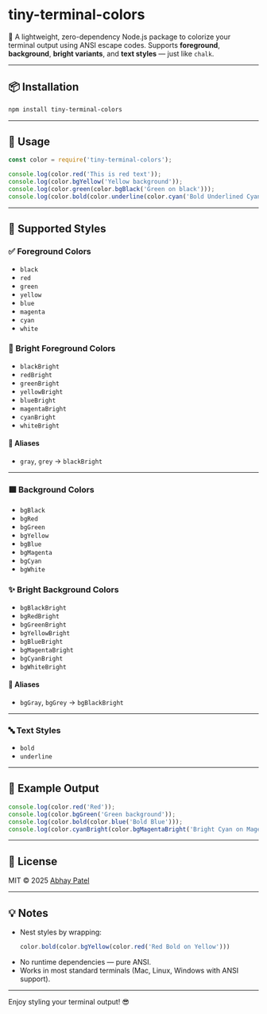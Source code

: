# tiny-terminal-colors

🎨 A lightweight, zero-dependency Node.js package to colorize your terminal output using ANSI escape codes. Supports **foreground**, **background**, **bright variants**, and **text styles** — just like `chalk`.

---

## 📦 Installation

```bash
npm install tiny-terminal-colors
```

---

## 🚀 Usage

```js
const color = require('tiny-terminal-colors');

console.log(color.red('This is red text'));
console.log(color.bgYellow('Yellow background'));
console.log(color.green(color.bgBlack('Green on black')));
console.log(color.bold(color.underline(color.cyan('Bold Underlined Cyan'))));
```

---

## 🎨 Supported Styles

### ✅ Foreground Colors

- `black`
- `red`
- `green`
- `yellow`
- `blue`
- `magenta`
- `cyan`
- `white`

### 🌟 Bright Foreground Colors

- `blackBright`
- `redBright`
- `greenBright`
- `yellowBright`
- `blueBright`
- `magentaBright`
- `cyanBright`
- `whiteBright`

#### 🔁 Aliases

- `gray`, `grey` → `blackBright`

---

### 🟩 Background Colors

- `bgBlack`
- `bgRed`
- `bgGreen`
- `bgYellow`
- `bgBlue`
- `bgMagenta`
- `bgCyan`
- `bgWhite`

### ✨ Bright Background Colors

- `bgBlackBright`
- `bgRedBright`
- `bgGreenBright`
- `bgYellowBright`
- `bgBlueBright`
- `bgMagentaBright`
- `bgCyanBright`
- `bgWhiteBright`

#### 🔁 Aliases

- `bgGray`, `bgGrey` → `bgBlackBright`

---

### 🔤 Text Styles

- `bold`
- `underline`

---

## 🧪 Example Output

```js
console.log(color.red('Red'));
console.log(color.bgGreen('Green background'));
console.log(color.bold(color.blue('Bold Blue')));
console.log(color.cyanBright(color.bgMagentaBright('Bright Cyan on Magenta')));
```

---

## 📄 License

MIT © 2025 [Abhay Patel](mailto:patelabhay550@gmail.com)

---

## 💡 Notes

- Nest styles by wrapping:
  ```js
  color.bold(color.bgYellow(color.red('Red Bold on Yellow')))
  ```
- No runtime dependencies — pure ANSI.
- Works in most standard terminals (Mac, Linux, Windows with ANSI support).

---

Enjoy styling your terminal output! 😎
